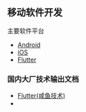 ## 移动软件开发

主要软件平台

* [Android](md/android.md)
* [iOS](md/ios.md)
* [Flutter](md/flutter.md)



### 国内大厂技术输出文档

* [Flutter(咸鱼技术)](https://www.yuque.com/xytech/flutter)
* 


